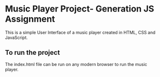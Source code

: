 # Music Player Project- Generation JS Assignment
This is a simple User Interface of a music player created in HTML, CSS and JavaScript.

## To run the project

The index.html file can be run on any modern browser to run the music player.
